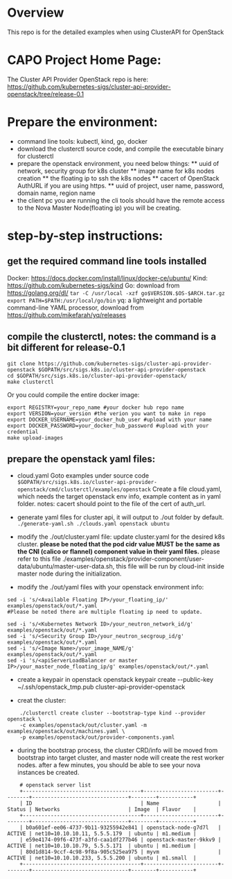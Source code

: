 # Overview
This repo is for the detailed examples when using ClusterAPI for OpenStack
# CAPO Project Home Page:
The Cluster API Provider OpenStack repo is here: 
https://github.com/kubernetes-sigs/cluster-api-provider-openstack/tree/release-0.1

# Prepare the environment:
* command line tools: kubectl, kind, go, docker
* download the clusterctl source code, and compile the executable binary for clusterctl
* prepare the openstack environment, you need below things:
  ** uuid of network, security group for k8s cluster
  ** image name for k8s nodes creation
  ** the floating ip to ssh the k8s nodes
  ** cacert of OpenStack AuthURL if you are using https.
  ** uuid of project, user name, password, domain name, region name
* the client pc you are running the cli tools should have the remote access to the Nova Master Node(floating ip) you will be creating.

# step-by-step instructions:
## get the required command line tools installed
Docker: https://docs.docker.com/install/linux/docker-ce/ubuntu/
Kind: https://github.com/kubernetes-sigs/kind
Go: download from https://golang.org/dl/
    `tar -C /usr/local -xzf go$VERSION.$OS-$ARCH.tar.gz`
    `export PATH=$PATH:/usr/local/go/bin`
yq: a lightweight and portable command-line YAML processor, download from  https://github.com/mikefarah/yq/releases

## compile the clusterctl, notes: the command is a bit different for release-0.1
```
git clone https://github.com/kubernetes-sigs/cluster-api-provider-openstack $GOPATH/src/sigs.k8s.io/cluster-api-provider-openstack
cd $GOPATH/src/sigs.k8s.io/cluster-api-provider-openstack/
make clusterctl
```
Or you could compile the entire docker image:
```
export REGISTRY=your_repo_name #your docker hub repo name
export VERSION=your_version #the verion you want to make in repo
export DOCKER_USERNAME=your_docker_hub_user #upload with your name
export DOCKER_PASSWORD=your_docker_hub_password #upload with your credential
make upload-images
```
## prepare the openstack yaml files:
- cloud.yaml
Goto examples under source code `$GOPATH/src/sigs.k8s.io/cluster-api-provider-openstack/cmd/clusterctl/examples/openstack`
Create a file cloud.yaml, which needs the target openstack env info, example content as in yaml folder.
notes: cacert should point to the file of the cert of auth_url.

- generate yaml files for cluster api, it will output to ./out folder by default.
`./generate-yaml.sh ./clouds.yaml openstack ubuntu`

- modify the ./out/cluster.yaml file:
  update cluster.yaml for the desired k8s cluster.
  **please be noted that the pod cidr value MUST be the same as the CNI (calico or flannel) component value in their yaml files.**
  please refer to this file ./examples/openstack/provider-component/user-data/ubuntu/master-user-data.sh, 
  this file will be run by cloud-init inside master node during the initialization.

- modify the ./out/yaml files with your openstack environment info:
```
sed -i 's/<Available Floating IP>/your_floating_ip/' examples/openstack/out/*.yaml
#Please be noted there are multiple floating ip need to update.

sed -i 's/<Kubernetes Network ID>/your_neutron_network_id/g' examples/openstack/out/*.yaml
sed -i 's/<Security Group ID>/your_neutron_secgroup_id/g' examples/openstack/out/*.yaml
sed -i 's/<Image Name>/your_image_NAME/g' examples/openstack/out/*.yaml
sed -i 's/<apiServerLoadBalancer or master IP>/your_master_node_floating_ip/g' examples/openstack/out/*.yaml
```
- create a keypair in openstack
  openstack keypair create --public-key ~/.ssh/openstack_tmp.pub cluster-api-provider-openstack

- creat the cluster:
``` 
    ./clusterctl create cluster --bootstrap-type kind --provider openstack \
    -c examples/openstack/out/cluster.yaml -m examples/openstack/out/machines.yaml \
    -p examples/openstack/out/provider-components.yaml
```
- during the bootstrap process, the cluster CRD/info will be moved from bootstrap into target cluster, and master node will create the rest worker nodes.
after a few minutes, you should be able to see your nova instances be created.
```
    # openstack server list
    +--------------------------------------+------------------------+--------+-------------------------------+--------+-----------+
    | ID                                   | Name                   | Status | Networks                      | Image  | Flavor    |
    +--------------------------------------+------------------------+--------+-------------------------------+--------+-----------+
    | b0a601ef-ee06-4737-9b11-93255942e841 | openstack-node-g7d7l   | ACTIVE | net10=10.10.10.11, 5.5.5.179  | ubuntu | m1.medium |
    | e59e4174-09f6-473f-a3fd-caa1df277b46 | openstack-master-9kkv9 | ACTIVE | net10=10.10.10.79, 5.5.5.171  | ubuntu | m1.medium |
    | 80d1d814-9ccf-4c98-9f8a-905c525ea975 | myvm                   | ACTIVE | net10=10.10.10.233, 5.5.5.200 | ubuntu | m1.small  |
    +--------------------------------------+------------------------+--------+-------------------------------+--------+-----------+
```
